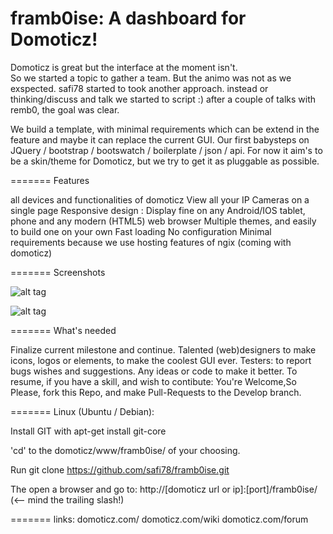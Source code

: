 framb0ise: A dashboard for Domoticz!
=========

Domoticz is great but the interface at the moment isn't.  
So we started a topic to gather a team. But the animo was not as we exspected.
safi78 started to took another approach. instead or thinking/discuss and talk we started to script :)
after a couple of talks with remb0, the goal was clear. 

We build a template, with minimal requirements which can be extend in the feature and maybe it can replace the current GUI.
Our first babysteps on JQuery / bootstrap / bootswatch / boilerplate / json / api.
For now it aim's to be a skin/theme for Domoticz, but we try to get it as pluggable as possible.

=======
Features

all devices and functionalities of domoticz
View all your IP Cameras on a single page
Responsive design : Display fine on any Android/IOS tablet, phone and any modern (HTML5) web browser
Multiple themes, and easily to build one on your own
Fast loading
No configuration
Minimal requirements because we use hosting features of ngix (coming with domoticz)

=======
Screenshots

![alt tag](https://raw.github.com/safi78/framb0ise/master/screenshots/dashboard.png)

![alt tag](https://raw.github.com/safi78/framb0ise/master/screenshots/temperature.png)

=======
What's needed

Finalize current milestone and continue.
Talented (web)designers to make icons, logos or elements, to make the coolest GUI ever.
Testers: to report bugs wishes and suggestions.
Any ideas or code to make it better.
To resume, if you have a skill, and wish to contibute: 
You're Welcome,So Please, fork this Repo, and make Pull-Requests to the Develop branch.

=======
Linux (Ubuntu / Debian):

Install GIT with apt-get install git-core

'cd' to the domoticz/www/framb0ise/ of your choosing.

Run git clone https://github.com/safi78/framb0ise.git

The open a browser and go to: http://[domoticz url or ip]:[port]/framb0ise/ (<-- mind the trailing slash!)

=======
links:
domoticz.com/
domoticz.com/wiki
domoticz.com/forum
